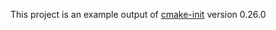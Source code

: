 This project is an example output of
[cmake-init](https://github.com/friendlyanon/cmake-init) version 0.26.0
